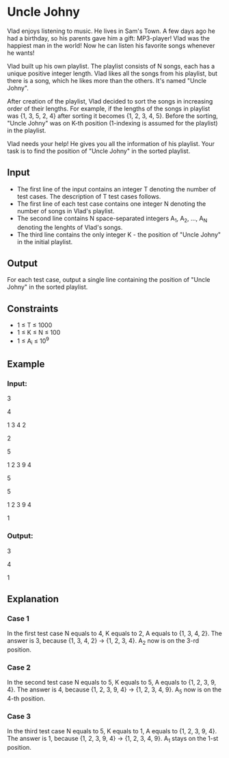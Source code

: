 # Uncle Johny

Vlad enjoys listening to music. He lives in Sam's Town. 
A few days ago he had a birthday, so his parents gave him a gift: MP3-player! Vlad was the happiest man in the world! 
Now he can listen his favorite songs whenever he wants!

Vlad built up his own playlist. The playlist consists of N songs, each has a unique positive integer length. 
Vlad likes all the songs from his playlist, but there is a song, which he likes more than the others. It's named "Uncle Johny".

After creation of the playlist, Vlad decided to sort the songs in increasing order of their lengths. 
For example, if the lengths of the songs in playlist was {1, 3, 5, 2, 4} after sorting it becomes {1, 2, 3, 4, 5}. 
Before the sorting, "Uncle Johny" was on K-th position (1-indexing is assumed for the playlist) in the playlist.

Vlad needs your help! He gives you all the information of his playlist. 
Your task is to find the position of "Uncle Johny" in the sorted playlist.

## Input

- The first line of the input contains an integer T denoting the number of test cases. The description of T test cases follows.
- The first line of each test case contains one integer N denoting the number of songs in Vlad's playlist. 
- The second line contains N space-separated integers A<sub>1</sub>, A<sub>2</sub>, ..., A<sub>N</sub> denoting the lenghts of Vlad's songs. 
- The third line contains the only integer K - the position of "Uncle Johny" in the initial playlist.

## Output

For each test case, output a single line containing the position of "Uncle Johny" in the sorted playlist.

## Constraints

- 1 ≤ T ≤ 1000
- 1 ≤ K ≤ N ≤ 100
- 1 ≤ A<sub>i</sub> ≤ 10<sup>9</sup>

## Example

### Input:

3

4

1 3 4 2

2

5

1 2 3 9 4

5

5

1 2 3 9 4 

1

### Output:

3

4

1

## Explanation

### Case 1

In the first test case N equals to 4, K equals to 2, A equals to {1, 3, 4, 2}. 
The answer is 3, because {1, 3, 4, 2} -> {1, 2, 3, 4}. A<sub>2</sub> now is on the 3-rd position.

### Case 2

In the second test case N equals to 5, K equals to 5, A equals to {1, 2, 3, 9, 4}. 
The answer is 4, because {1, 2, 3, 9, 4} -> {1, 2, 3, 4, 9}. A<sub>5</sub> now is on the 4-th position.

### Case 3

In the third test case N equals to 5, K equals to 1, A equals to {1, 2, 3, 9, 4}. 
The answer is 1, because {1, 2, 3, 9, 4} -> {1, 2, 3, 4, 9}. A<sub>1</sub> stays on the 1-st position.
